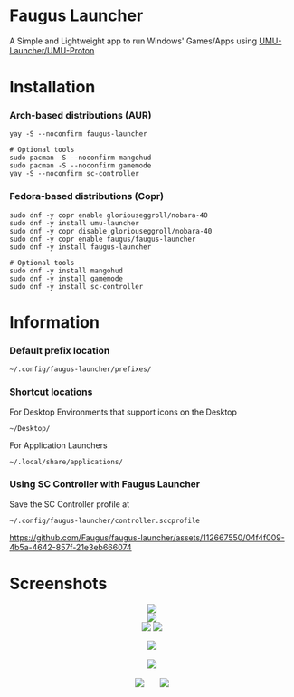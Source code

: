 # Faugus Launcher
A Simple and Lightweight app to run Windows' Games/Apps using [UMU-Launcher/UMU-Proton](https://github.com/Open-Wine-Components/umu-launcher)

# Installation
### Arch-based distributions (AUR)
```
yay -S --noconfirm faugus-launcher
```
```
# Optional tools
sudo pacman -S --noconfirm mangohud
sudo pacman -S --noconfirm gamemode
yay -S --noconfirm sc-controller
```

### Fedora-based distributions (Copr)
```
sudo dnf -y copr enable gloriouseggroll/nobara-40
sudo dnf -y install umu-launcher
sudo dnf -y copr disable gloriouseggroll/nobara-40
sudo dnf -y copr enable faugus/faugus-launcher
sudo dnf -y install faugus-launcher
```
```
# Optional tools
sudo dnf -y install mangohud
sudo dnf -y install gamemode
sudo dnf -y install sc-controller
```

# Information
### Default prefix location
```
~/.config/faugus-launcher/prefixes/
```

### Shortcut locations
For Desktop Environments that support icons on the Desktop
```
~/Desktop/
```
For Application Launchers
```
~/.local/share/applications/
```

### Using SC Controller with Faugus Launcher
Save the SC Controller profile at
```
~/.config/faugus-launcher/controller.sccprofile
```
https://github.com/Faugus/faugus-launcher/assets/112667550/04f4f009-4b5a-4642-857f-21e3eb666074

# Screenshots
<p align="center">
  <img src=https://github.com/Faugus/faugus-launcher/assets/112667550/34df5f76-2d74-41ff-adcb-f5b74f25b444)/><br>
  <img src=https://github.com/Faugus/faugus-launcher/assets/112667550/f90b3689-440a-407d-8fa7-792a7459db25)/><br>
  <img src=https://github.com/Faugus/faugus-launcher/assets/112667550/7b353b17-07d4-4c5a-937d-7603ed302dda)/>
  <img src=https://github.com/Faugus/faugus-launcher/assets/112667550/2135e666-c2af-4ba1-9f6c-2a3c6d84b9ab)/>
</p>
<p align="center">
<img src=https://github.com/Faugus/faugus-launcher/assets/112667550/57404d8f-7a95-4979-b0cb-dcf3956cdf4c)/><br><br>
<img src=https://github.com/Faugus/faugus-launcher/assets/112667550/fde8d62d-c683-48db-a914-0d6e210b39df)/><br><br>
<img src=https://github.com/Faugus/faugus-launcher/assets/112667550/d3651e99-f342-4d8d-b066-588453a454bd)/>&nbsp;&nbsp;&nbsp;&nbsp;&nbsp;&nbsp;
<img src=https://github.com/Faugus/faugus-launcher/assets/112667550/908f5ed8-4fd7-4e72-9f29-3b7e65bd1e6b)/>
</p>
